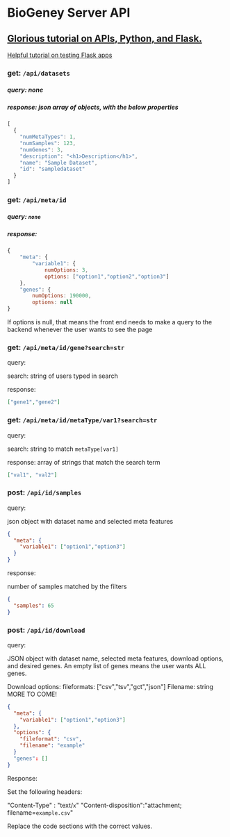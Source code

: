 # BioGeney Server API

## [Glorious tutorial on APIs, Python, and Flask.](https://blog.miguelgrinberg.com/post/designing-a-restful-api-with-python-and-flask)

[Helpful tutorial on testing Flask apps](http://flask.pocoo.org/docs/0.12/testing/)

### get:  `/api/datasets`

##### query:  none

##### response: json array of objects, with the below properties

```js
[
  {
    "numMetaTypes": 1,
    "numSamples": 123,
    "numGenes": 3,
    "description": "<h1>Description</h1>",
    "name": "Sample Dataset",
    "id": "sampledataset"
  }
]
```

### get: `/api/meta/id`

##### query: `none`

##### response:

```js
{
    "meta": {
        "variable1": {
            numOptions: 3,
            options: ["option1","option2","option3"]
    },
    "genes": {
        numOptions: 190000,
        options: null
}
```

If options is null, that means the front end needs to make a query to the backend whenever the user wants to see the page

### get: `/api/meta/id/gene?search=str`

query: 	

search: string of users typed in search

response:

```json
["gene1","gene2"]
```

### get: `/api/meta/id/metaType/var1?search=str`

query: 

search: string to match `metaType[var1]`

response: array of strings that match the search term

```json
["val1", "val2"]
```

### post: `/api/id/samples`

query:

json object with dataset name and selected meta features

```json
{
  "meta": {
    "variable1": ["option1","option3"]
  }
}
```

response: 	

number of samples matched by the filters

```json
{
  "samples": 65
}
```

### post: `/api/id/download`

query: 	

JSON object with dataset name, selected meta features, download options, and desired genes. An empty list of genes means the user wants ALL genes.

Download options:
	fileformats: ["csv","tsv","gct","json"]
	Filename: string
	MORE TO COME!

```json
{
  "meta": {
    "variable1": ["option1","option3"]
  },
  "options": {
    "fileformat": "csv",
    "filename": "example"
  }
  "genes": []
}
```

Response:

Set the following headers:

"Content-Type" : "text/`x`"
"Content-disposition":"attachment; filename=`example.csv`"
		
Replace the code sections with the correct values.

